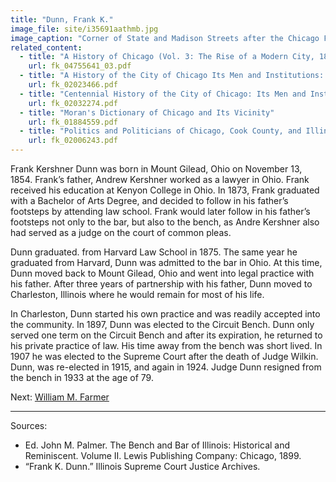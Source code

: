 ```yaml
---
title: "Dunn, Frank K."
image_file: site/i35691aathmb.jpg
image_caption: "Corner of State and Madison Streets after the Chicago Fire of 1871."
related_content:
  - title: "A History of Chicago (Vol. 3: The Rise of a Modern City, 1871-1893)"
    url: fk_04755641_03.pdf
  - title: "A History of the City of Chicago Its Men and Institutions: Biographical Sketches of Leading Citizens"
    url: fk_02023466.pdf
  - title: "Centennial History of the City of Chicago: Its Men and Institutions"
    url: fk_02032274.pdf
  - title: "Moran's Dictionary of Chicago and Its Vicinity"
    url: fk_01884559.pdf
  - title: "Politics and Politicians of Chicago, Cook County, and Illinois 1787-1887"
    url: fk_02006243.pdf
---
```


Frank Kershner Dunn was born in Mount Gilead, Ohio on November 13, 1854. Frank’s father, Andrew Kershner worked as a lawyer in Ohio. Frank received his education at Kenyon College in Ohio. In 1873, Frank graduated with a Bachelor of Arts Degree, and decided to follow in his father’s footsteps by attending law school. Frank would later follow in his father’s footsteps not only to the bar, but also to the bench, as Andre Kershner also had served as a judge on the court of common pleas.

Dunn graduated. from Harvard Law School in 1875. The same year he graduated from Harvard, Dunn was admitted to the bar in Ohio. At this time, Dunn moved back to Mount Gilead, Ohio and went into legal practice with his father. After three years of partnership with his father, Dunn moved to Charleston, Illinois where he would remain for most of his life.

In Charleston, Dunn started his own practice and was readily accepted into the community. In 1897, Dunn was elected to the Circuit Bench. Dunn only served one term on the Circuit Bench and after its expiration, he returned to his private practice of law. His time away from the bench was short lived. In 1907 he was elected to the Supreme Court after the death of Judge Wilkin. Dunn, was re-elected in 1915, and again in 1924. Judge Dunn resigned from the bench in 1933 at the age of 79.

Next:  [William M. Farmer](/legal/judges/williammfarmer/)

---
Sources:

- Ed. John M. Palmer. The Bench and Bar of Illinois: Historical and Reminiscent. Volume II. Lewis Publishing Company: Chicago, 1899.
- “Frank K. Dunn.” Illinois Supreme Court Justice Archives.
